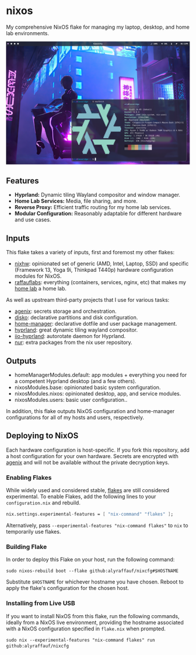 # nixos

My comprehensive NixOS flake for managing my laptop, desktop, and home lab environments.

![](./_img/hyprland.png)

## Features

- **Hyprland:** Dynamic tiling Wayland compositor and window manager.
- **Home Lab Services:** Media, file sharing, and more.
- **Reverse Proxy:** Efficient traffic routing for my home lab services.
- **Modular Configuration:** Reasonably adaptable for different hardware and use cases.

## Inputs

This flake takes a variety of inputs, first and foremost my other flakes:

- [nixhw](https://github.com/alyraffauf/nixhw): opinionated set of generic (AMD, Intel, Laptop, SSD) and specific (Framework 13, Yoga 9i, Thinkpad T440p) hardware configuration modules for NixOS.
- [raffauflabs](https://github.com/alyraffauf/raffauflabs): everything (containers, services, nginx, etc) that makes my [home lab](https://raffauflabs.com) a home lab.

As well as upstream third-party projects that I use for various tasks:

- [agenix](https://github.com/ryantm/agenix): secrets storage and orchestration.
- [disko](https://github.com/nix-community/disko): declarative partitions and disk configuration.
- [home-manager](https://github.com/nix-community/home-manager): declarative dotfile and user package management.
- [hyprland](https://github.com/hyprwm/Hyprland): great dynamic tiling wayland compositor.
- [iio-hyprland](https://github.com/JeanSchoeller/iio-hyprland): autorotate daemon for Hyprland.
- [nur](https://github.com/nix-community/NUR): extra packages from the nix user repository.

## Outputs

- homeManagerModules.default: app modules + everything you need for a competent Hyprland desktop (and a few others).
- nixosModules.base: opinionated basic system configuration.
- nixosModules.nixos: opinionated desktop, app, and service modules.
- nixosModules.users: basic user configuration..

In addition, this flake outputs NixOS configuration and home-manager configurations for all of my hosts and users, respectively.

## Deploying to NixOS

Each hardware configuration is host-specific. If you fork this repository, add a host configuration for your own hardware. Secrets are encrypted with [agenix](https://github.com/ryantm/agenix) and will not be available without the private decryption keys.

### Enabling Flakes

While widely used and considered stable, [flakes](https://wiki.nixos.org/wiki/Flakes) are still considered experimental. To enable Flakes, add the following lines to your `configuration.nix` and rebuild.

```nix
nix.settings.experimental-features = [ "nix-command" "flakes" ];
```

Alternatively, pass `--experimental-features "nix-command flakes"` to `nix` to temporarily use flakes.

### Building Flake

In order to deploy this Flake on your host, run the following command:

```console
sudo nixos-rebuild boot --flake github:alyraffauf/nixcfg#$HOSTNAME
```

Substitute `$HOSTNAME` for whichever hostname you have chosen. Reboot to apply the flake's configuration for the chosen host.

### Installing from Live USB

If you want to install NixOS from this flake, run the following commands, ideally from a NixOS live environment, providing the hostname associated with a NixOS configuration specified in `flake.nix` when prompted.

```console
sudo nix --experimental-features "nix-command flakes" run github:alyraffauf/nixcfg
```
